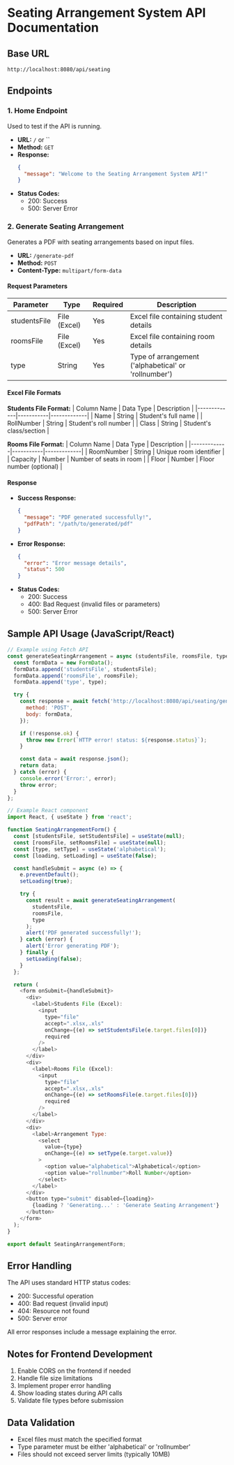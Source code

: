# Seating Arrangement System API Documentation

## Base URL
```
http://localhost:8080/api/seating
```

## Endpoints

### 1. Home Endpoint
Used to test if the API is running.

- **URL:** `/` or ``
- **Method:** `GET`
- **Response:**
  ```json
  {
    "message": "Welcome to the Seating Arrangement System API!"
  }
  ```
- **Status Codes:**
  - 200: Success
  - 500: Server Error

### 2. Generate Seating Arrangement
Generates a PDF with seating arrangements based on input files.

- **URL:** `/generate-pdf`
- **Method:** `POST`
- **Content-Type:** `multipart/form-data`

#### Request Parameters
| Parameter | Type | Required | Description |
|-----------|------|----------|-------------|
| studentsFile | File (Excel) | Yes | Excel file containing student details |
| roomsFile | File (Excel) | Yes | Excel file containing room details |
| type | String | Yes | Type of arrangement ('alphabetical' or 'rollnumber') |

#### Excel File Formats

**Students File Format:**
| Column Name | Data Type | Description |
|-------------|-----------|-------------|
| Name | String | Student's full name |
| RollNumber | String | Student's roll number |
| Class | String | Student's class/section |

**Rooms File Format:**
| Column Name | Data Type | Description |
|-------------|-----------|-------------|
| RoomNumber | String | Unique room identifier |
| Capacity | Number | Number of seats in room |
| Floor | Number | Floor number (optional) |

#### Response
- **Success Response:**
  ```json
  {
    "message": "PDF generated successfully!",
    "pdfPath": "/path/to/generated/pdf"
  }
  ```
- **Error Response:**
  ```json
  {
    "error": "Error message details",
    "status": 500
  }
  ```
- **Status Codes:**
  - 200: Success
  - 400: Bad Request (invalid files or parameters)
  - 500: Server Error

## Sample API Usage (JavaScript/React)

```javascript
// Example using Fetch API
const generateSeatingArrangement = async (studentsFile, roomsFile, type) => {
  const formData = new FormData();
  formData.append('studentsFile', studentsFile);
  formData.append('roomsFile', roomsFile);
  formData.append('type', type);

  try {
    const response = await fetch('http://localhost:8080/api/seating/generate-pdf', {
      method: 'POST',
      body: formData,
    });

    if (!response.ok) {
      throw new Error(`HTTP error! status: ${response.status}`);
    }

    const data = await response.json();
    return data;
  } catch (error) {
    console.error('Error:', error);
    throw error;
  }
};

// Example React component
import React, { useState } from 'react';

function SeatingArrangementForm() {
  const [studentsFile, setStudentsFile] = useState(null);
  const [roomsFile, setRoomsFile] = useState(null);
  const [type, setType] = useState('alphabetical');
  const [loading, setLoading] = useState(false);

  const handleSubmit = async (e) => {
    e.preventDefault();
    setLoading(true);

    try {
      const result = await generateSeatingArrangement(
        studentsFile,
        roomsFile,
        type
      );
      alert('PDF generated successfully!');
    } catch (error) {
      alert('Error generating PDF');
    } finally {
      setLoading(false);
    }
  };

  return (
    <form onSubmit={handleSubmit}>
      <div>
        <label>Students File (Excel):
          <input
            type="file"
            accept=".xlsx,.xls"
            onChange={(e) => setStudentsFile(e.target.files[0])}
            required
          />
        </label>
      </div>
      <div>
        <label>Rooms File (Excel):
          <input
            type="file"
            accept=".xlsx,.xls"
            onChange={(e) => setRoomsFile(e.target.files[0])}
            required
          />
        </label>
      </div>
      <div>
        <label>Arrangement Type:
          <select
            value={type}
            onChange={(e) => setType(e.target.value)}
          >
            <option value="alphabetical">Alphabetical</option>
            <option value="rollnumber">Roll Number</option>
          </select>
        </label>
      </div>
      <button type="submit" disabled={loading}>
        {loading ? 'Generating...' : 'Generate Seating Arrangement'}
      </button>
    </form>
  );
}

export default SeatingArrangementForm;
```

## Error Handling
The API uses standard HTTP status codes:
- 200: Successful operation
- 400: Bad request (invalid input)
- 404: Resource not found
- 500: Server error

All error responses include a message explaining the error.

## Notes for Frontend Development
1. Enable CORS on the frontend if needed
2. Handle file size limitations
3. Implement proper error handling
4. Show loading states during API calls
5. Validate file types before submission

## Data Validation
- Excel files must match the specified format
- Type parameter must be either 'alphabetical' or 'rollnumber'
- Files should not exceed server limits (typically 10MB)
